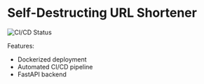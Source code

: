 # Self-Destructing URL Shortener
![CI/CD Status](https://github.com/yourname/url-shortener/actions/workflows/deploy.yml/badge.svg)

Features:
- Dockerized deployment
- Automated CI/CD pipeline
- FastAPI backend